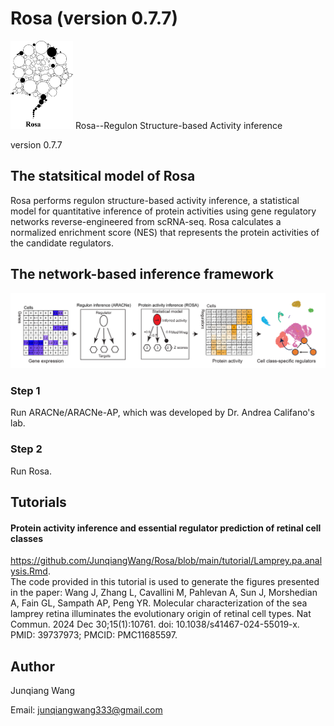 # Rosa (version 0.7.7)
<img src="/Illustrative Figures/Rosa logo_r3.png" width="100" height="141">
Rosa--Regulon Structure-based Activity inference

version 0.7.7

## The statsitical model of Rosa

Rosa performs regulon structure-based activity inference, a statistical model for quantitative inference of protein activities using gene regulatory networks reverse-engineered from scRNA-seq. Rosa calculates a normalized enrichment score (NES) that represents the protein activities of the candidate regulators. 

## The network-based inference framework  
![](https://github.com/JunqiangWang/Rosa/blob/main/Illustrative%20Figures/Figure_ProteinActivityInference.png)  
### Step 1
Run ARACNe/ARACNe-AP, which was developed by Dr. Andrea Califano's lab.
### Step 2
Run Rosa. 

## Tutorials  
#### Protein activity inference and essential regulator prediction of retinal cell classes
https://github.com/JunqiangWang/Rosa/blob/main/tutorial/Lamprey.pa.analysis.Rmd.  
The code provided in this tutorial is used to generate the figures presented in the paper: Wang J, Zhang L, Cavallini M, Pahlevan A, Sun J, Morshedian A, Fain GL, Sampath AP, Peng YR. Molecular characterization of the sea lamprey retina illuminates the evolutionary origin of retinal cell types. Nat Commun. 2024 Dec 30;15(1):10761. doi: 10.1038/s41467-024-55019-x. PMID: 39737973; PMCID: PMC11685597.

## Author 
Junqiang Wang

Email: junqiangwang333@gmail.com



